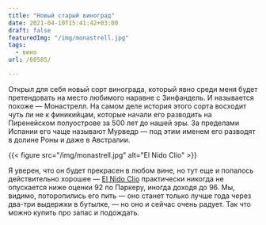 ```yaml
---
title: "Новый старый виноград"
date: 2021-04-10T15:41:42+03:00
draft: false
featuredImg: "/img/monastrell.jpg"
tags:
  - вино
url: /60585/

---
```

 Открыл для себя новый сорт винограда, который явно среди меня будет претендовать на место любимого наравне с Зинфандель. И называется похоже — Монастрелл. На самом деле история этого сорта восходит чуть ли не к финикийцам, которые начали его разводить на Пиренейском полуострове за 500 лет до нашей эры. За пределами Испании его чаще называют Мурведр — под этим именем его разводят в долине Роны и даже в Австралии.

{{< figure src="/img/monastrell.jpg" alt="El Nido Clio" >}}

Я уверен, что он будет прекрасен в любом вине, но тут еще и попалось действительно хорошее — [El Nido Clio](https://www.gilfamily.es/bodegas_el_nido/clio) практически никогда не опускается ниже оценки 92 по Паркеру, иногда доходя до 96. Мы, видимо, поторопились его пить — оно станет только лучше года через два-три выдержки в бутылке, — но оно и сейчас очень радует. Так что можно купить про запас и подождать.